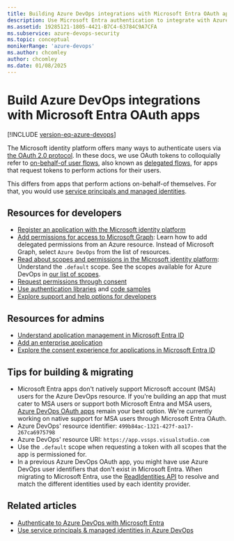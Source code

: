 ```yaml
---
title: Building Azure DevOps integrations with Microsoft Entra OAuth apps
description: Use Microsoft Entra authentication to integrate with Azure DevOps Services.
ms.assetid: 19285121-1805-4421-B7C4-63784C9A7CFA
ms.subservice: azure-devops-security
ms.topic: conceptual
monikerRange: 'azure-devops'
ms.author: chcomley
author: chcomley
ms.date: 01/08/2025
---
```


# Build Azure DevOps integrations with Microsoft Entra OAuth apps

[!INCLUDE [version-eq-azure-devops](../../../includes/version-eq-azure-devops.md)]

The Microsoft identity platform offers many ways to authenticate users via [the OAuth 2.0 protocol](/entra/identity-platform/v2-protocols). In these docs, we use OAuth tokens to colloquially refer to [on-behalf-of user flows](/entra/identity-platform/v2-oauth2-on-behalf-of-flow), also known as [delegated flows](/entra/identity-platform/delegated-access-primer), for apps that request tokens to perform actions for their users. 

This differs from apps that perform actions on-behalf-of themselves. For that, you would use [service principals and managed identities](service-principal-managed-identity.md).
 
## Resources for developers

* [Register an application with the Microsoft identity platform](/entra/identity-platform/quickstart-register-app)
* [Add permissions for access to Microsoft Graph](/entra/identity-platform/quickstart-configure-app-access-web-apis#add-permissions-to-access-microsoft-graph): Learn how to add delegated permissions from an Azure resource. Instead of Microsoft Graph, select `Azure DevOps` from the list of resources.
* [Read about scopes and permissions in the Microsoft identity platform](/entra/identity-platform/scopes-oidc): Understand the `.default` scope. See the scopes available for Azure DevOps in [our list of scopes](oauth.md#scopes).
* [Request permissions through consent](/entra/identity-platform/consent-types-developer)
* [Use authentication libraries](/entra/identity-platform/reference-v2-libraries) and [code samples](/entra/identity-platform/sample-v2-code?tabs=apptype)
* [Explore support and help options for developers](/entra/identity-platform/developer-support-help-options)

## Resources for admins

* [Understand application management in Microsoft Entra ID](/entra/identity/enterprise-apps/what-is-application-management)
* [Add an enterprise application](/entra/identity/enterprise-apps/add-application-portal)
* [Explore the consent experience for applications in Microsoft Entra ID](/entra/identity-platform/application-consent-experience)

## Tips for building & migrating

* Microsoft Entra apps don't natively support Microsoft account (MSA) users for the Azure DevOps resource. If you're building an app that must cater to MSA users or support both Microsoft Entra and MSA users, [Azure DevOps OAuth apps](azure-devops-oauth.md) remain your best option. We're currently working on native support for MSA users through Microsoft Entra OAuth.
* Azure DevOps' resource identifier: `499b84ac-1321-427f-aa17-267ca6975798`
* Azure DevOps' resource URI: `https://app.vssps.visualstudio.com`
* Use the `.default` scope when requesting a token with all scopes that the app is permissioned for.
* In a previous Azure DevOps OAuth app, you might have use Azure DevOps user identifiers that don't exist in Microsoft Entra. When migrating to Microsoft Entra, use the [ReadIdentities API](/rest/api/azure/devops/ims/identities/read-identities) to resolve and match the different identities used by each identity provider.

## Related articles

- [Authenticate to Azure DevOps with Microsoft Entra](entra.md)
- [Use service principals & managed identities in Azure DevOps](service-principal-managed-identity.md)
